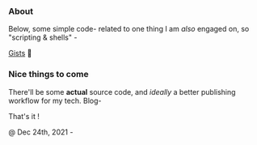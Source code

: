 ### About

Below, some simple code- related to one thing I am _also_ engaged on, so "scripting & shells" -

[Gists](https://gist.github.com/federico-cagliero) 🏮

### Nice things to come

There'll be some **actual** source code, and _ideally_ a better publishing workflow for my tech. Blog-

That's it !

@ Dec 24th, 2021 -
